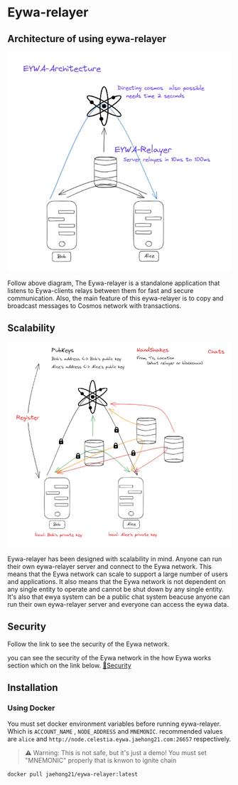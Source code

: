 # Eywa-relayer

## Architecture of using eywa-relayer

![Alt text](image.png)

Follow above diagram, The Eywa-relayer is a standalone application that listens to Eywa-clients relays between them for fast and secure communication. Also, the main feature of this eywa-relayer is to copy and broadcast messages to Cosmos network with transactions.

## Scalability

![Alt text](image-1.png)

Eywa-relayer has been designed with scalability in mind. Anyone can run their own eywa-relayer server and connect to the Eywa network. This means that the Eywa network can scale to support a large number of users and applications. It also means that the Eywa network is not dependent on any single entity to operate and cannot be shut down by any single entity. It's also that ewya system can be a public chat system beacuse anyone can run their own eywa-relayer server and everyone can access the eywa data.

## Security

Follow the link to see the security of the Eywa network.

you can see the security of the Eywa network in the how Eywa works section which on the link below.
[🔐Security](https://github.com/eywa-foundation/eywa)

## Installation

### Using Docker

You must set docker environment variables before running eywa-relayer. Which is `ACCOUNT_NAME` , `NODE_ADDRESS` and `MNEMONIC`. recommended values are `alice` and `http://node.celestia.eywa.jaehong21.com:26657` respectively.

> ⚠️ Warning: This is not safe, but it's just a demo! You must set "MNEMONIC" properly that is knwon to ignite chain

```bash
docker pull jaehong21/eywa-relayer:latest
```
